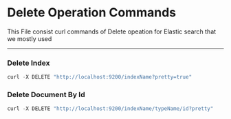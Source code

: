 # Delete Operation Commands
This File consist curl commands of Delete opeation for Elastic search that we mostly used
***
### Delete Index
  ```javascript
  curl -X DELETE "http://localhost:9200/indexName?pretty=true"
  ```
  
### Delete Document By Id
  ```javascript
  curl -X DELETE "http://localhost:9200/indexName/typeName/id?pretty"
  ```
